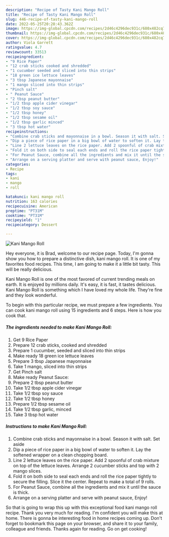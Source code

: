 ```yaml
---
description: "Recipe of Tasty Kani Mango Roll"
title: "Recipe of Tasty Kani Mango Roll"
slug: 446-recipe-of-tasty-kani-mango-roll
date: 2022-05-25T20:28:43.362Z
image: https://img-global.cpcdn.com/recipes/2d46c4296dec931c/680x482cq70/kani-mango-roll-recipe-main-photo.jpg
thumbnail: https://img-global.cpcdn.com/recipes/2d46c4296dec931c/680x482cq70/kani-mango-roll-recipe-main-photo.jpg
cover: https://img-global.cpcdn.com/recipes/2d46c4296dec931c/680x482cq70/kani-mango-roll-recipe-main-photo.jpg
author: Viola Garrett
ratingvalue: 4.7
reviewcount: 33513
recipeingredient:
- "9 Rice Paper"
- "12 crab sticks cooked and shredded"
- "1 cucumber seeded and sliced into thin strips"
- "18 green ice lettuce leaves"
- "3 tbsp Japanese mayonnaise"
- "1 mango sliced into thin strips"
- "Pinch salt"
- " Peanut Sauce"
- "2 tbsp peanut butter"
- "1/2 tbsp apple cider vinegar"
- "1/2 tbsp soy sauce"
- "1/2 tbsp honey"
- "1/2 tbsp sesame oil"
- "1/2 tbsp garlic minced"
- "3 tbsp hot water"
recipeinstructions:
- "Combine crab sticks and mayonnaise in a bowl. Season it with salt. Set aside"
- "Dip a piece of rice paper in a big bowl of water to soften it. Lay the softened wrapper on a clean chopping board."
- "Line 2 lettuce leaves on the rice paper. Add 2 spoonful of crab mixture on top of the lettuce leaves. Arrange 2 cucumber sticks and top with 2 mango slices."
- "Fold it on both side to seal each ends and roll the rice paper tightly to secure the filling. Slice it the center. Repeat to make a total of 9 rolls."
- "For Peanut Sauce, combine all the ingredients and mix it until the sauce is thick."
- "Arrange on a serving platter and serve with peanut sauce, Enjoy!"
categories:
- Recipe
tags:
- kani
- mango
- roll

katakunci: kani mango roll 
nutrition: 163 calories
recipecuisine: American
preptime: "PT31M"
cooktime: "PT31M"
recipeyield: "1"
recipecategory: Dessert

---
```



![Kani Mango Roll](https://img-global.cpcdn.com/recipes/2d46c4296dec931c/680x482cq70/kani-mango-roll-recipe-main-photo.jpg)

Hey everyone, it is Brad, welcome to our recipe page. Today, I'm gonna show you how to prepare a distinctive dish, kani mango roll. It is one of my favorites food recipes. This time, I am going to make it a little bit tasty. This will be really delicious.

Kani Mango Roll is one of the most favored of current trending meals on earth. It is enjoyed by millions daily. It's easy, it is fast, it tastes delicious. Kani Mango Roll is something which I have loved my whole life. They're fine and they look wonderful.




To begin with this particular recipe, we must prepare a few ingredients. You can cook kani mango roll using 15 ingredients and 6 steps. Here is how you cook that.

<!--inarticleads1-->

##### The ingredients needed to make Kani Mango Roll:

1. Get 9 Rice Paper
1. Prepare 12 crab sticks, cooked and shredded
1. Prepare 1 cucumber, seeded and sliced into thin strips
1. Make ready 18 green ice lettuce leaves
1. Prepare 3 tbsp Japanese mayonnaise
1. Take 1 mango, sliced into thin strips
1. Get Pinch salt
1. Make ready  Peanut Sauce:
1. Prepare 2 tbsp peanut butter
1. Take 1/2 tbsp apple cider vinegar
1. Take 1/2 tbsp soy sauce
1. Take 1/2 tbsp honey
1. Prepare 1/2 tbsp sesame oil
1. Take 1/2 tbsp garlic, minced
1. Take 3 tbsp hot water




<!--inarticleads2-->

##### Instructions to make Kani Mango Roll:

1. Combine crab sticks and mayonnaise in a bowl. Season it with salt. Set aside
1. Dip a piece of rice paper in a big bowl of water to soften it. Lay the softened wrapper on a clean chopping board.
1. Line 2 lettuce leaves on the rice paper. Add 2 spoonful of crab mixture on top of the lettuce leaves. Arrange 2 cucumber sticks and top with 2 mango slices.
1. Fold it on both side to seal each ends and roll the rice paper tightly to secure the filling. Slice it the center. Repeat to make a total of 9 rolls.
1. For Peanut Sauce, combine all the ingredients and mix it until the sauce is thick.
1. Arrange on a serving platter and serve with peanut sauce, Enjoy!




So that is going to wrap this up with this exceptional food kani mango roll recipe. Thank you very much for reading. I'm confident you will make this at home. There is gonna be interesting food in home recipes coming up. Don't forget to bookmark this page on your browser, and share it to your family, colleague and friends. Thanks again for reading. Go on get cooking!
